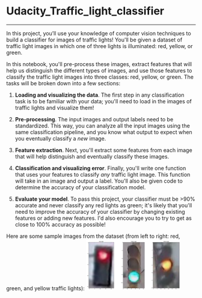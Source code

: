 # Udacity_Traffic_light_classifier

---

In this project, you’ll use your knowledge of computer vision techniques to build a classifier for images of traffic lights! You'll be given a dataset of traffic light images in which one of three lights is illuminated: red, yellow, or green.

In this notebook, you'll pre-process these images, extract features that will help us distinguish the different types of images, and use those features to classify the traffic light images into three classes: red, yellow, or green. The tasks will be broken down into a few sections:

1. **Loading and visualizing the data**. 
      The first step in any classification task is to be familiar with your data; you'll need to load in the images of traffic lights and visualize them!

2. **Pre-processing**. 
    The input images and output labels need to be standardized. This way, you can analyze all the input images using the same classification pipeline, and you know what output to expect when you eventually classify a *new* image.
    
3. **Feature extraction**. 
    Next, you'll extract some features from each image that will help distinguish and eventually classify these images.
   
4. **Classification and visualizing error**. 
    Finally, you'll write one function that uses your features to classify *any* traffic light image. This function will take in an image and output a label. You'll also be given code to determine the accuracy of your classification model.    
    
5. **Evaluate your model**.
    To pass this project, your classifier must be >90% accurate and never classify any red lights as green; it's likely that you'll need to improve the accuracy of your classifier by changing existing features or adding new features. I'd also encourage you to try to get as close to 100% accuracy as possible!
    
Here are some sample images from the dataset (from left to right: red, green, and yellow traffic lights):
<img src="images/all_lights.png" width="50%" height="50%">
